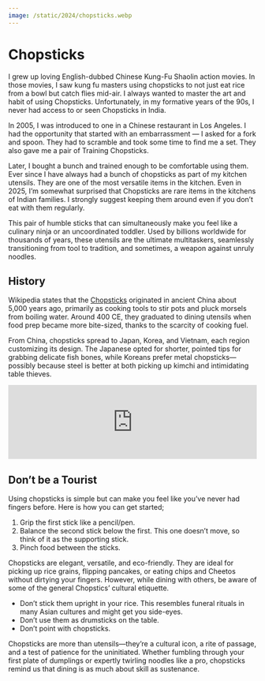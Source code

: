 ```yaml
---
image: /static/2024/chopsticks.webp
---
```


# Chopsticks

I grew up loving English-dubbed Chinese Kung-Fu Shaolin action movies. In those movies, I saw kung fu masters using chopsticks to not just eat rice from a bowl but catch flies mid-air. I always wanted to master the art and habit of using Chopsticks. Unfortunately, in my formative years of the 90s, I never had access to or seen Chopsticks in India.

In 2005, I was introduced to one in a Chinese restaurant in Los Angeles. I had the opportunity that started with an embarrassment — I asked for a fork and spoon. They had to scramble and took some time to find me a set. They also gave me a pair of Training Chopsticks.

Later, I bought a bunch and trained enough to be comfortable using them. Ever since I have always had a bunch of chopsticks as part of my kitchen utensils. They are one of the most versatile items in the kitchen. Even in 2025, I’m somewhat surprised that Chopsticks are rare items in the kitchens of Indian families. I strongly suggest keeping them around even if you don’t eat with them regularly.

This pair of humble sticks that can simultaneously make you feel like a culinary ninja or an uncoordinated toddler. Used by billions worldwide for thousands of years, these utensils are the ultimate multitaskers, seamlessly transitioning from tool to tradition, and sometimes, a weapon against unruly noodles.

## History

Wikipedia states that the [Chopsticks](https://en.wikipedia.org/wiki/Chopsticks) originated in ancient China about 5,000 years ago, primarily as cooking tools to stir pots and pluck morsels from boiling water. Around 400 CE, they graduated to dining utensils when food prep became more bite-sized, thanks to the scarcity of cooking fuel.

From China, chopsticks spread to Japan, Korea, and Vietnam, each region customizing its design. The Japanese opted for shorter, pointed tips for grabbing delicate fish bones, while Koreans prefer metal chopsticks—possibly because steel is better at both picking up kimchi and intimidating table thieves.

<iframe width="100%" src="https://www.youtube.com/embed/xFRzzSF_6gk?si=o2w0qL8Rx3LXjHNB" title="YouTube video player" frameborder="0" allow="accelerometer; autoplay; clipboard-write; encrypted-media; gyroscope; picture-in-picture; web-share" referrerpolicy="strict-origin-when-cross-origin" allowfullscreen></iframe>

## Don’t be a Tourist

Using chopsticks is simple but can make you feel like you’ve never had fingers before. Here is how you can get started;

1. Grip the first stick like a pencil/pen.
2. Balance the second stick below the first. This one doesn’t move, so think of it as the supporting stick.
3. Pinch food between the sticks.

Chopsticks are elegant, versatile, and eco-friendly. They are ideal for picking up rice grains, flipping pancakes, or eating chips and Cheetos without dirtying your fingers. However, while dining with others, be aware of some of the general Chopstics’ cultural etiquette.

- Don’t stick them upright in your rice. This resembles funeral rituals in many Asian cultures and might get you side-eyes.
- Don’t use them as drumsticks on the table.
- Don’t point with chopsticks.

Chopsticks are more than utensils—they’re a cultural icon, a rite of passage, and a test of patience for the uninitiated. Whether fumbling through your first plate of dumplings or expertly twirling noodles like a pro, chopsticks remind us that dining is as much about skill as sustenance.